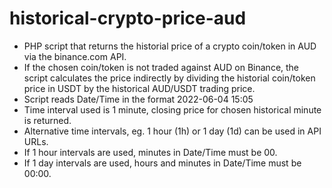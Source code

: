 # historical-crypto-price-aud
* PHP script that returns the historial price of a crypto coin/token in AUD via the binance.com API.
* If the chosen coin/token is not traded against AUD on Binance, the script calculates the price indirectly by dividing the historial coin/token price in USDT by the historical AUD/USDT trading price.
* Script reads Date/Time in the format 2022-06-04 15:05
* Time interval used is 1 minute, closing price for chosen historical minute is returned.
* Alternative time intervals, eg. 1 hour (1h) or 1 day (1d) can be used in API URLs.
* If 1 hour intervals are used, minutes in Date/Time must be 00.
* If 1 day intervals are used, hours and minutes in Date/Time must be 00:00.
